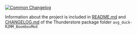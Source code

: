 [![Common Changelog](https://common-changelog.org/badge.svg)](https://common-changelog.org)

Information about the project is included in [README.md](avg_duck-R2MM_BoomboxMod/README.md) and [CHANGELOG.md](avg_duck-R2MM_BoomboxMod/CHANGELOG.md) of the Thunderstore package folder `avg_duck-R2MM_BoomboxMod`